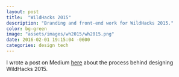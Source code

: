 ```yaml
---
layout: post
title:  "WildHacks 2015"
description: "Branding and front-end work for WildHacks 2015."
color: bg-green
image: "assets/images/wh2015/wh2015.png"
date: 2016-02-01 19:15:04 -0600
categories: design tech
---
```

I wrote a post on Medium [here](https://medium.com/nu-wildhacks/wildhacks-branding-and-identity-design-of-a-hackathon-5fdcb0b5aa92#.atuxm7ldf) about the process behind designing WildHacks 2015.
